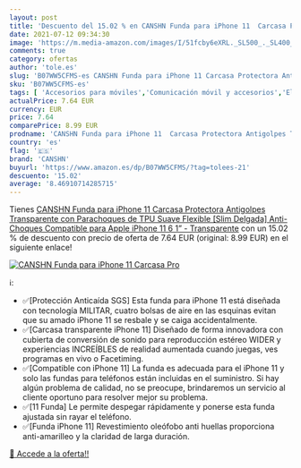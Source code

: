 ```yaml
---
layout: post
title: 'Descuento del 15.02 % en CANSHN Funda para iPhone 11  Carcasa Pro'
date: 2021-07-12 09:34:30
image: 'https://m.media-amazon.com/images/I/51fcby6eXRL._SL500_._SL400_.jpg'
comments: true
category: ofertas
author: 'tole.es'
slug: 'B07WW5CFMS-es CANSHN Funda para iPhone 11 Carcasa Protectora Antigolpes...'
sku: 'B07WW5CFMS-es'
tags: [ 'Accesorios para móviles','Comunicación móvil y accesorios','Electrónica','Fundas calcetín para móviles','Fundas y carcasas para teléfonos móviles','apple','canshn','iphone', ]
actualPrice: 7.64 EUR
currency: EUR
price: 7.64
comparePrice: 8.99 EUR
prodname: 'CANSHN Funda para iPhone 11  Carcasa Protectora Antigolpes Transparente con Parachoques de TPU Suave Flexible [Slim Delgada] Anti-Choques Compatible para Apple iPhone 11 6 1” - Transparente'
country: 'es'
flag: '🇪🇸'
brand: 'CANSHN'
buyurl: 'https://www.amazon.es/dp/B07WW5CFMS/?tag=tolees-21'
descuento: '15.02'
average: '8.46910714285715'
---
```


Tienes [CANSHN Funda para iPhone 11  Carcasa Protectora Antigolpes Transparente con Parachoques de TPU Suave Flexible [Slim Delgada] Anti-Choques Compatible para Apple iPhone 11 6 1” - Transparente](https://www.amazon.es/dp/B07WW5CFMS/?tag=tolees-21) con un 15.02 % de descuento con precio de oferta de 7.64 EUR (original: 8.99 EUR) en el siguiente enlace!

[![CANSHN Funda para iPhone 11  Carcasa Pro](https://m.media-amazon.com/images/I/51fcby6eXRL._SL500_._SL400_.jpg)](https://www.amazon.es/dp/B07WW5CFMS/?tag=tolees-21)

ℹ️:

- ✅[Protección Anticaída SGS] Esta funda para iPhone 11 está diseñada con tecnología MILITAR, cuatro bolsas de aire en las esquinas evitan que su amado iPhone 11 se resbale y se caiga accidentalmente.
- ✅[Carcasa transparente iPhone 11] Diseñado de forma innovadora con cubierta de conversión de sonido para reproducción estéreo WIDER y experiencias INCREÍBLES de realidad aumentada cuando juegas, ves programas en vivo o Facetiming.
- ✅[Compatible con iPhone 11] La funda es adecuada para el iPhone 11 y solo las fundas para teléfonos están incluidas en el suministro. Si hay algún problema de calidad, no se preocupe, brindaremos un servicio al cliente oportuno para resolver mejor su problema.
- ✅[11 Funda] Le permite despegar rápidamente y ponerse esta funda ajustada sin rayar el teléfono.
- ✅[Funda iPhone 11] Revestimiento oleófobo anti huellas proporciona anti-amarilleo y la claridad de larga duración.

[🛒 Accede a la oferta!!](https://www.amazon.es/dp/B07WW5CFMS/?tag=tolees-21)

